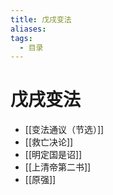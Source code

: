 ```yaml
---
title: 戊戌变法
aliases:
tags:
  - 目录
---
```


# 戊戌变法

- [[变法通议（节选）]]
- [[救亡决论]]
- [[明定国是诏]]
- [[上清帝第二书]]
- [[原强]]
